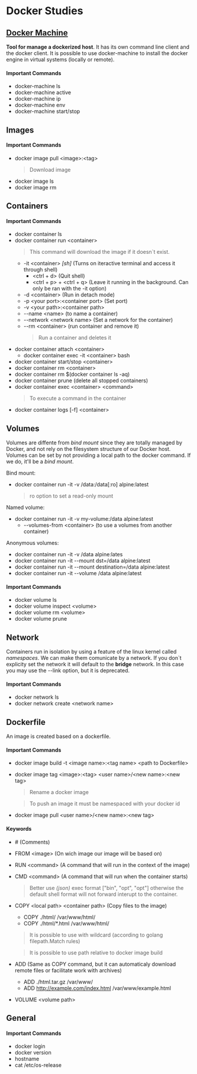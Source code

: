 # Docker Studies

## [Docker Machine](https://docs.docker.com/machine/overview/)

**Tool for manage a dockerized host**. It has its own command line client and the docker client. It is possible to use docker-machine to install the docker engine in virtual systems (locally or remote).

#### Important Commands

- docker-machine ls
- docker-machine active
- docker-machine ip
- docker-machine env
- docker-machine start/stop

## Images

#### Important Commands

- docker image pull \<image>:\<tag>
  > Download image
- docker image ls
- docker image rm

## Containers

#### Important Commands

- docker container ls
- docker container run \<container>
  > This command will download the image if it doesn`t exist.
  - -it \<container> _[sh]_ (Turns on iteractive terminal and access it through shell)
    - \<ctrl + d> (Quit shell)
    - \<ctrl + p> + \<ctrl + q> (Leave it running in the background. Can only be ran with the -it option)
  - -d \<container> (Run in detach mode)
  - -p \<your port>:\<container port> (Set port)
  - -v \<your path>:\<container path>
  - --name \<name> (to name a container)
  - --network \<network name> (Set a network for the container)
  - --rm \<container> (run container and remove it)
    > Run a container and deletes it
- docker container attach \<container>
  - docker container exec -it \<container> bash
- docker container start/stop \<container>
- docker container rm \<container>
- docker container rm \$(docker container ls -aq)
- docker container prune (delete all stopped containers)
- docker container exec \<container> \<command>
  > To execute a command in the container
- docker container logs [-f] \<container>

## Volumes

Volumes are diffente from _bind mount_ since they are totally managed by Docker, and not rely on the filesystem structure of our Docker host. Volumes can be set by not providing a local path to the docker command. If we do, it'll be a _bind mount_.

Bind mount:

- docker container run -it -v /data:/data[:ro] alpine:latest
  > ro option to set a read-only mount

Named volume:

- docker container run -it -v my-volume:/data alpine:latest
  - --volumes-from \<container> (to use a volumes from another container)

Anonymous volumes:

- docker container run -it -v /data alpine:lates
- docker container run -it --mount dst=/data alpine:latest
- docker container run -it --mount destination=/data alpine:latest
- docker container run -it --volume /data alpine:latest

#### Important Commands

- docker volume ls
- docker volume inspect \<volume>
- docker volume rm \<volume>
- docker volume prune

## Network

Containers run in isolation by using a feature of the linux kernel called _namespaces_. We can make them comunicate by a network. If you don`t explicity set the network it will default to the **bridge** network. In this case you may use the --link option, but it is deprecated.

#### Important Commands

- docker network ls
- docker network create \<network name>

## Dockerfile

An image is created based on a dockerfile.

#### Important Commands

- docker image build -t \<image name>:\<tag name> \<path to Dockerfile>
- docker image tag \<image>:\<tag> \<user name>/\<new name>:\<new tag>

  > Rename a docker image

  > To push an image it must be namespaced with your docker id

- docker image pull \<user name>/\<new name>:\<new tag>

#### Keywords

- \# (Comments)
- FROM \<image> (On wich image our image will be based on)
- RUN \<command> (A command that will run in the context of the image)
- CMD \<command> (A command that will run when the container starts)
  > Better use _(json)_ exec format ["bin", "opt", "opt"] otherwise the default
  > shell format will not forward interupt to the container.
- COPY \<local path> \<container path> (Copy files to the image)
    - COPY ./html/ /var/www/html/
    - COPY ./html/*.html /var/www/html/
  > It is possible to use with wildcard (according to golang filepath.Match rules)

  > It is possible to use path relative to docker image build
- ADD (Same as COPY command, but it can automaticaly download remote files or facilitate work with archives)
    - ADD ./html.tar.gz /var/www/
    - ADD http://example.com/index.html /var/www/example.html
- VOLUME \<volume path>

## General

#### Important Commands

- docker login
- docker version
- hostname
- cat /etc/os-release
